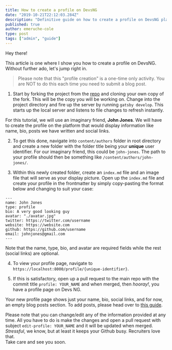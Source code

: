 ```yaml
---
title: How to create a profile on DevsNG
date: "2019-10-21T22:12:03.284Z"
description: "Definitive guide on how to create a profile on DevsNG platform"
published: true
author: emeruche-cole
type: post
tags: ["admin", "guide"]
---
```


Hey there!

This article is one where I show you how to create a profile on DevsNG. 
Without further ado, let's jump right in.
>Please note that this "profile creation" is a one-time only activity. You are NOT to do this each time you need to submit a blog post.

1. Start by forking the project from the [repo](https://github.com/kingingcole/devsng) and cloning your own copy of the fork. This will be the copy you will be working on. Change into the project directory and fire up the server by running `gatsby develop`. This starts up the local server and listens to file changes to refresh instantly.

For this tutorial, we will use an imaginary friend, **John Jones**.
We will have to create the profile on the platform that would display information like name, bio, posts we have written and social links. 

2. To get this done, navigate into `content/authors` folder in root directory and create a new folder with the folder title being your **unique** user identifier. For our imaginary friend, this could be `john-jones`. The path to your profile should then be something like `/content/authors/john-jones/`.  

3. Within this newly created folder, create an `index.md` file and an image file that will serve as your display picture. Open up the `index.md` file and create your profile in the frontmatter by simply copy-pasting the format below and changing to suit your case:

``` mdx
---
name: John Jones
type: profile
bio: A very good looking guy
avatar: "./avatar.jpg"
twitter: https://twitter.com/username
website: https://website.com
github: https://github.com/username
email: johnjones@gmail.com
---
```

Note that the name, type, bio, and avatar are required fields while the rest (social links) are optional. 

4. To view your profile page, navigate to `https://localhost:8000/profile/{unique-identifier}`.

5. If this is satisfactory, open up a pull request to the main repo with the commit title `profile: YOUR_NAME` and when merged, then *hooray!*, you have a profile page on Devs NG.

Your new profile page shows just your name, bio, social links, and for now, an empty blog posts section. To add posts, please head over to [this guide](/post/submitting-a-post/).

Please note that you can change/edit any of the information provided at any time. All you have to do is make the changes and open a pull request with subject `edit-profile: YOUR_NAME` and it will be updated when merged. *Stressful*, we know, but at least it keeps your Github busy. Recruiters love that. <br/>
Take care and see you soon. 